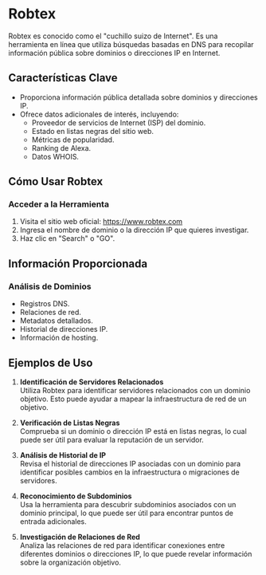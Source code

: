 # Robtex

Robtex es conocido como el "cuchillo suizo de Internet". Es una herramienta en línea que utiliza búsquedas basadas en DNS para recopilar información pública sobre dominios o direcciones IP en Internet.

## Características Clave

- Proporciona información pública detallada sobre dominios y direcciones IP.
- Ofrece datos adicionales de interés, incluyendo:
  - Proveedor de servicios de Internet (ISP) del dominio.
  - Estado en listas negras del sitio web.
  - Métricas de popularidad.
  - Ranking de Alexa.
  - Datos WHOIS.

## Cómo Usar Robtex

### Acceder a la Herramienta
1. Visita el sitio web oficial: https://www.robtex.com
2. Ingresa el nombre de dominio o la dirección IP que quieres investigar.
3. Haz clic en "Search" o "GO".

## Información Proporcionada

### Análisis de Dominios
- Registros DNS.
- Relaciones de red.
- Metadatos detallados.
- Historial de direcciones IP.
- Información de hosting.

## Ejemplos de Uso 

1. **Identificación de Servidores Relacionados**  
   Utiliza Robtex para identificar servidores relacionados con un dominio objetivo. Esto puede ayudar a mapear la infraestructura de red de un objetivo.

2. **Verificación de Listas Negras**  
   Comprueba si un dominio o dirección IP está en listas negras, lo cual puede ser útil para evaluar la reputación de un servidor.

3. **Análisis de Historial de IP**  
   Revisa el historial de direcciones IP asociadas con un dominio para identificar posibles cambios en la infraestructura o migraciones de servidores.

4. **Reconocimiento de Subdominios**  
   Usa la herramienta para descubrir subdominios asociados con un dominio principal, lo que puede ser útil para encontrar puntos de entrada adicionales.

5. **Investigación de Relaciones de Red**  
   Analiza las relaciones de red para identificar conexiones entre diferentes dominios o direcciones IP, lo que puede revelar información sobre la organización objetivo.